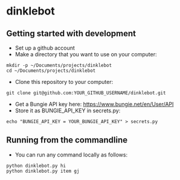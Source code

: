 # dinklebot


## Getting started with development

- Set up a github account
- Make a directory that you want to use on your computer:

```
mkdir -p ~/Documents/projects/dinklebot
cd ~/Documents/projects/dinklebot
```

- Clone this repository to your computer:

```
git clone git@github.com:YOUR_GITHUB_USERNAME/dinklebot.git
```

- Get a Bungie API key here: https://www.bungie.net/en/User/API
- Store it as BUNGIE_API_KEY in secrets.py:

```
echo "BUNGIE_API_KEY = YOUR_BUNGIE_API_KEY" > secrets.py
```

## Running from the commandline
- You can run any command locally as follows:

```
python dinklebot.py hi
python dinklebot.py item gj
```
